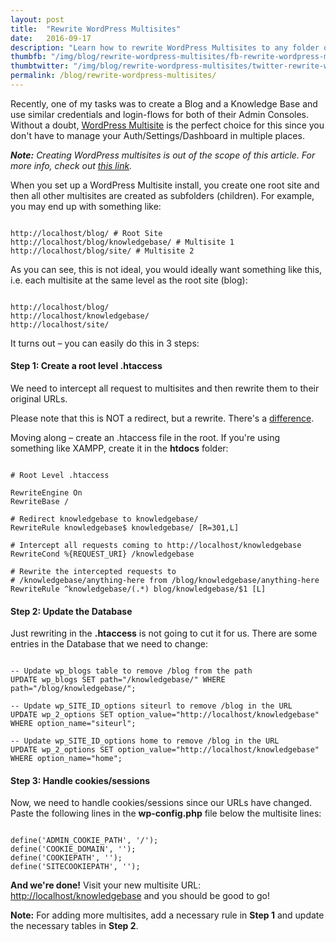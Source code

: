 ```yaml
---
layout: post
title:  "Rewrite WordPress Multisites"
date:   2016-09-17
description: "Learn how to rewrite WordPress Multisites to any folder on your server."
thumbfb: "/img/blog/rewrite-wordpress-multisites/fb-rewrite-wordpress-multisites.jpg"
thumbtwitter: "/img/blog/rewrite-wordpress-multisites/twitter-rewrite-wordpress-multisites.jpg"
permalink: /blog/rewrite-wordpress-multisites/
---
```


Recently, one of my tasks was to create a Blog and a Knowledge Base and use similar credentials and login-flows for both of their Admin Consoles. Without a doubt, [WordPress Multisite][wordpress-multisite] is the perfect choice for this since you don't have to manage your Auth/Settings/Dashboard in multiple places.

<i><b>Note:</b> Creating WordPress multisites is out of the scope of this article. For more info, check out [this link][wordpress-multisite].</i>

When you set up a WordPress Multisite install, you create one root site and then all other multisites are created as subfolders (children). For example, you may end up with something like:

<pre><code class="shell">
http://localhost/blog/ # Root Site
http://localhost/blog/knowledgebase/ # Multisite 1
http://localhost/blog/site/ # Multisite 2
</code></pre>

As you can see, this is not ideal, you would ideally want something like this, i.e. each multisite at the same level as the root site (blog):

<pre><code class="shell">
http://localhost/blog/
http://localhost/knowledgebase/
http://localhost/site/
</code></pre>

It turns out – you can easily do this in 3 steps:

#### Step 1: Create a root level .htaccess

We need to intercept all request to multisites and then rewrite them to their original URLs.

Please note that this is NOT a redirect, but a rewrite. There's a [difference][rewrite-redirect].

Moving along – create an .htaccess file in the root. If you're using something like XAMPP, create it in the <b>htdocs</b> folder:

<pre><code class="shell">
# Root Level .htaccess

RewriteEngine On
RewriteBase /

# Redirect knowledgebase to knowledgebase/
RewriteRule knowledgebase$ knowledgebase/ [R=301,L]

# Intercept all requests coming to http://localhost/knowledgebase
RewriteCond %{REQUEST_URI} /knowledgebase

# Rewrite the intercepted requests to
# /knowledgebase/anything-here from /blog/knowledgebase/anything-here
RewriteRule ^knowledgebase/(.*) blog/knowledgebase/$1 [L]
</code></pre>

#### Step 2: Update the Database

Just rewriting in the <b>.htaccess</b> is not going to cut it for us. There are some entries in the Database that we need to change:

<pre><code class="sql">
-- Update wp_blogs table to remove /blog from the path
UPDATE wp_blogs SET path="/knowledgebase/" WHERE path="/blog/knowledgebase/";

-- Update wp_SITE_ID_options siteurl to remove /blog in the URL
UPDATE wp_2_options SET option_value="http://localhost/knowledgebase" WHERE option_name="siteurl";

-- Update wp_SITE_ID_options home to remove /blog in the URL
UPDATE wp_2_options SET option_value="http://localhost/knowledgebase" WHERE option_name="home";
</code></pre>

#### Step 3: Handle cookies/sessions

Now, we need to handle cookies/sessions since our URLs have changed. Paste the following lines in the <b>wp-config.php</b> file below the multisite lines:

<pre><code class="php">
define('ADMIN_COOKIE_PATH', '/');
define('COOKIE_DOMAIN', '');
define('COOKIEPATH', '');
define('SITECOOKIEPATH', '');
</code></pre>

<b>And we're done!</b> Visit your new multisite URL: [http://localhost/knowledgebase]() and you should be good to go!

<b>Note:</b> For adding more multisites, add a necessary rule in <b>Step 1</b> and update the necessary tables in <b>Step 2</b>.

[wordpress-multisite]: https://codex.wordpress.org/Create_A_Network
[rewrite-redirect]: http://weblogs.asp.net/owscott/rewrite-vs-redirect-what-s-the-difference

